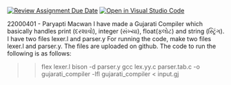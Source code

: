 [![Review Assignment Due Date](https://classroom.github.com/assets/deadline-readme-button-22041afd0340ce965d47ae6ef1cefeee28c7c493a6346c4f15d667ab976d596c.svg)](https://classroom.github.com/a/bPoO8GTw)
[![Open in Visual Studio Code](https://classroom.github.com/assets/open-in-vscode-2e0aaae1b6195c2367325f4f02e2d04e9abb55f0b24a779b69b11b9e10269abc.svg)](https://classroom.github.com/online_ide?assignment_repo_id=19525174&assignment_repo_type=AssignmentRepo)

22000401 - Paryapti Macwan
I have made a Gujarati Compiler which basically handles print (દરશાવો), integer (સંખ્યા), float(ફલોટ) and string (સ્ટ્રિંગ).
I have two files lexer.l and parser.y
For running the code, make two files lexer.l and parser.y. The files are uploaded on github.
The code to run the following is as follows:
>>flex lexer.l
>>bison -d parser.y
>>gcc lex.yy.c parser.tab.c -o gujarati_compiler -lfl
>>gujarati_compiler < input.gj

